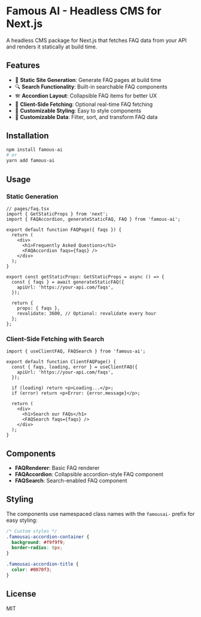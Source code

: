 # Famous AI - Headless CMS for Next.js

A headless CMS package for Next.js that fetches FAQ data from your API and renders it statically at build time.

## Features

- 🚀 **Static Site Generation**: Generate FAQ pages at build time
- 🔍 **Search Functionality**: Built-in searchable FAQ components
- 🪗 **Accordion Layout**: Collapsible FAQ items for better UX
- 🔄 **Client-Side Fetching**: Optional real-time FAQ fetching
- 🎨 **Customizable Styling**: Easy to style components
- 🧩 **Customizable Data**: Filter, sort, and transform FAQ data

## Installation

```bash
npm install famous-ai
# or
yarn add famous-ai
```

## Usage

### Static Generation

```tsx
// pages/faq.tsx
import { GetStaticProps } from 'next';
import { FAQAccordion, generateStaticFAQ, FAQ } from 'famous-ai';

export default function FAQPage({ faqs }) {
  return (
    <div>
      <h1>Frequently Asked Questions</h1>
      <FAQAccordion faqs={faqs} />
    </div>
  );
}

export const getStaticProps: GetStaticProps = async () => {
  const { faqs } = await generateStaticFAQ({
    apiUrl: 'https://your-api.com/faqs',
  });
  
  return {
    props: { faqs },
    revalidate: 3600, // Optional: revalidate every hour
  };
};
```

### Client-Side Fetching with Search

```tsx
import { useClientFAQ, FAQSearch } from 'famous-ai';

export default function ClientFAQPage() {
  const { faqs, loading, error } = useClientFAQ({
    apiUrl: 'https://your-api.com/faqs',
  });
  
  if (loading) return <p>Loading...</p>;
  if (error) return <p>Error: {error.message}</p>;
  
  return (
    <div>
      <h1>Search our FAQs</h1>
      <FAQSearch faqs={faqs} />
    </div>
  );
}
```

## Components

- **FAQRenderer**: Basic FAQ renderer
- **FAQAccordion**: Collapsible accordion-style FAQ component
- **FAQSearch**: Search-enabled FAQ component

## Styling

The components use namespaced class names with the `famousai-` prefix for easy styling:

```css
/* Custom styles */
.famousai-accordion-container {
  background: #f9f9f9;
  border-radius: 8px;
}

.famousai-accordion-title {
  color: #0070f3;
}
```

## License

MIT